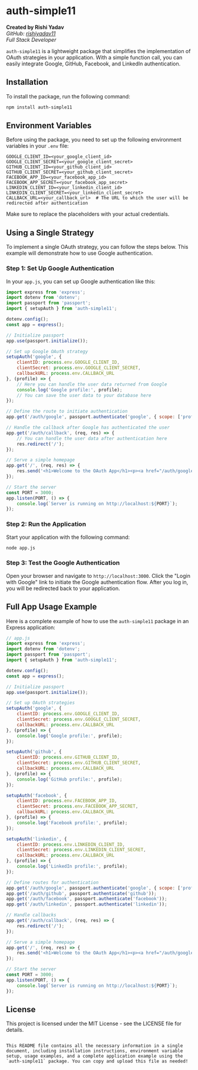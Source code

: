 # auth-simple11

**Created by Rishi Yadav**  
*GitHub: [rishiyadav11](https://github.com/rishiyadav11)*  
*Full Stack Developer*

`auth-simple11` is a lightweight package that simplifies the implementation of OAuth strategies in your application. With a simple function call, you can easily integrate Google, GitHub, Facebook, and LinkedIn authentication.

## Installation

To install the package, run the following command:

```bash
npm install auth-simple11
```

## Environment Variables

Before using the package, you need to set up the following environment variables in your `.env` file:

```plaintext
GOOGLE_CLIENT_ID=<your_google_client_id>
GOOGLE_CLIENT_SECRET=<your_google_client_secret>
GITHUB_CLIENT_ID=<your_github_client_id>
GITHUB_CLIENT_SECRET=<your_github_client_secret>
FACEBOOK_APP_ID=<your_facebook_app_id>
FACEBOOK_APP_SECRET=<your_facebook_app_secret>
LINKEDIN_CLIENT_ID=<your_linkedin_client_id>
LINKEDIN_CLIENT_SECRET=<your_linkedin_client_secret>
CALLBACK_URL=<your_callback_url>  # The URL to which the user will be redirected after authentication
```

Make sure to replace the placeholders with your actual credentials.

## Using a Single Strategy

To implement a single OAuth strategy, you can follow the steps below. This example will demonstrate how to use Google authentication.

### Step 1: Set Up Google Authentication

In your `app.js`, you can set up Google authentication like this:

```javascript
import express from 'express';
import dotenv from 'dotenv';
import passport from 'passport';
import { setupAuth } from 'auth-simple11';

dotenv.config();
const app = express();

// Initialize passport
app.use(passport.initialize());

// Set up Google OAuth strategy
setupAuth('google', {
    clientID: process.env.GOOGLE_CLIENT_ID,
    clientSecret: process.env.GOOGLE_CLIENT_SECRET,
    callbackURL: process.env.CALLBACK_URL
}, (profile) => {
    // Here you can handle the user data returned from Google
    console.log('Google profile:', profile);
    // You can save the user data to your database here
});

// Define the route to initiate authentication
app.get('/auth/google', passport.authenticate('google', { scope: ['profile', 'email'] }));

// Handle the callback after Google has authenticated the user
app.get('/auth/callback', (req, res) => {
    // You can handle the user data after authentication here
    res.redirect('/');
});

// Serve a simple homepage
app.get('/', (req, res) => {
    res.send('<h1>Welcome to the OAuth App</h1><p><a href="/auth/google">Login with Google</a></p>');
});

// Start the server
const PORT = 3000;
app.listen(PORT, () => {
    console.log(`Server is running on http://localhost:${PORT}`);
});
```

### Step 2: Run the Application

Start your application with the following command:

```bash
node app.js
```

### Step 3: Test the Google Authentication

Open your browser and navigate to `http://localhost:3000`. Click the "Login with Google" link to initiate the Google authentication flow. After you log in, you will be redirected back to your application.

## Full App Usage Example

Here is a complete example of how to use the `auth-simple11` package in an Express application:

```javascript
// app.js
import express from 'express';
import dotenv from 'dotenv';
import passport from 'passport';
import { setupAuth } from 'auth-simple11';

dotenv.config();
const app = express();

// Initialize passport
app.use(passport.initialize());

// Set up OAuth strategies
setupAuth('google', {
    clientID: process.env.GOOGLE_CLIENT_ID,
    clientSecret: process.env.GOOGLE_CLIENT_SECRET,
    callbackURL: process.env.CALLBACK_URL
}, (profile) => {
    console.log('Google profile:', profile);
});

setupAuth('github', {
    clientID: process.env.GITHUB_CLIENT_ID,
    clientSecret: process.env.GITHUB_CLIENT_SECRET,
    callbackURL: process.env.CALLBACK_URL
}, (profile) => {
    console.log('GitHub profile:', profile);
});

setupAuth('facebook', {
    clientID: process.env.FACEBOOK_APP_ID,
    clientSecret: process.env.FACEBOOK_APP_SECRET,
    callbackURL: process.env.CALLBACK_URL
}, (profile) => {
    console.log('Facebook profile:', profile);
});

setupAuth('linkedin', {
    clientID: process.env.LINKEDIN_CLIENT_ID,
    clientSecret: process.env.LINKEDIN_CLIENT_SECRET,
    callbackURL: process.env.CALLBACK_URL
}, (profile) => {
    console.log('LinkedIn profile:', profile);
});

// Define routes for authentication
app.get('/auth/google', passport.authenticate('google', { scope: ['profile', 'email'] }));
app.get('/auth/github', passport.authenticate('github'));
app.get('/auth/facebook', passport.authenticate('facebook'));
app.get('/auth/linkedin', passport.authenticate('linkedin'));

// Handle callbacks
app.get('/auth/callback', (req, res) => {
    res.redirect('/');
});

// Serve a simple homepage
app.get('/', (req, res) => {
    res.send('<h1>Welcome to the OAuth App</h1><p><a href="/auth/google">Login with Google</a></p><p><a href="/auth/github">Login with GitHub</a></p><p><a href="/auth/facebook">Login with Facebook</a></p><p><a href="/auth/linkedin">Login with LinkedIn</a></p>');
});

// Start the server
const PORT = 3000;
app.listen(PORT, () => {
    console.log(`Server is running on http://localhost:${PORT}`);
});
```

## License

This project is licensed under the MIT License - see the LICENSE file for details.
```

This README file contains all the necessary information in a single document, including installation instructions, environment variable setup, usage examples, and a complete application example using the `auth-simple11` package. You can copy and upload this file as needed!